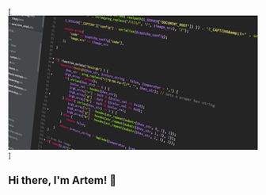 [![Header](https://github.com/thebrokenblow/thebrokenblow/blob/main/assets/pexels-pixabay-270348.jpg)]

## Hi there, I'm Artem! 👋